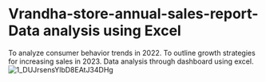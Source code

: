 # Vrandha-store-annual-sales-report-Data analysis using Excel
To analyze consumer behavior trends in 2022.
To outline growth strategies for increasing sales in 2023.
Data analysis through dashboard using excel.
![1_DUJrsensYlbD8EAtJ34DHg](https://github.com/thqqadri/Vrandha-store-annual-sales-report-by-using-Excel/assets/166891963/120878b7-78ba-435a-a310-9a92379cc03c)
